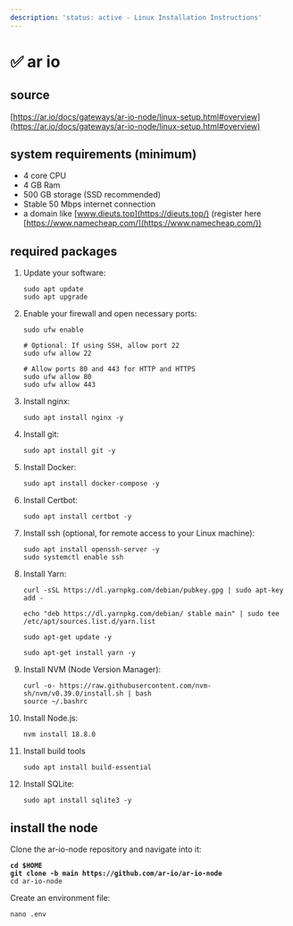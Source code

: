 ```yaml
---
description: 'status: active - Linux Installation Instructions'
---
```


# ✅ ar io

## source

[https://ar.io/docs/gateways/ar-io-node/linux-setup.html#overview](https://ar.io/docs/gateways/ar-io-node/linux-setup.html#overview)

## system requirements (minimum) <a href="#system-requirements" id="system-requirements"></a>

* 4 core CPU
* 4 GB Ram
* 500 GB storage (SSD recommended)
* Stable 50 Mbps internet connection
* a domain like [www.dieuts.top](https://dieuts.top/) (register here [https://www.namecheap.com/](https://www.namecheap.com/))

## required packages <a href="#required-packages" id="required-packages"></a>

1.  Update your software:

    ```
    sudo apt update
    sudo apt upgrade   
    ```
2.  Enable your firewall and open necessary ports:

    ```
    sudo ufw enable

    # Optional: If using SSH, allow port 22 
    sudo ufw allow 22

    # Allow ports 80 and 443 for HTTP and HTTPS
    sudo ufw allow 80
    sudo ufw allow 443
    ```
3.  Install nginx:

    ```
    sudo apt install nginx -y
    ```
4.  Install git:

    ```
    sudo apt install git -y
    ```
5.  Install Docker:

    ```
    sudo apt install docker-compose -y
    ```
6.  Install Certbot:

    ```
    sudo apt install certbot -y
    ```
7.  Install ssh (optional, for remote access to your Linux machine):

    ```
    sudo apt install openssh-server -y
    sudo systemctl enable ssh
    ```
8.  Install Yarn:

    ```
    curl -sSL https://dl.yarnpkg.com/debian/pubkey.gpg | sudo apt-key add -

    echo "deb https://dl.yarnpkg.com/debian/ stable main" | sudo tee /etc/apt/sources.list.d/yarn.list

    sudo apt-get update -y

    sudo apt-get install yarn -y
    ```
9.  Install NVM (Node Version Manager):

    ```
    curl -o- https://raw.githubusercontent.com/nvm-sh/nvm/v0.39.0/install.sh | bash
    source ~/.bashrc
    ```
10. Install Node.js:

    ```
    nvm install 18.8.0
    ```
11. Install build tools

    ```
    sudo apt install build-essential 
    ```
12. Install SQLite:

    ```
    sudo apt install sqlite3 -y
    ```

## install the node <a href="#install-the-node" id="install-the-node"></a>

Clone the ar-io-node repository and navigate into it:

<pre><code><strong>cd $HOME
</strong><strong>git clone -b main https://github.com/ar-io/ar-io-node
</strong>cd ar-io-node
</code></pre>

Create an environment file:

```
nano .env
```

















